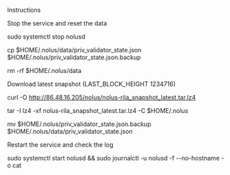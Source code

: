 Instructions

Stop the service and reset the data



sudo systemctl stop nolusd


cp $HOME/.nolus/data/priv_validator_state.json $HOME/.nolus/priv_validator_state.json.backup


rm -rf $HOME/.nolus/data


Download latest snapshot (LAST_BLOCK_HEIGHT 1234716)


curl -O http://86.48.16.205/nolus/nolus-rila_snapshot_latest.tar.lz4


tar -I lz4 -xf nolus-rila_snapshot_latest.tar.lz4 -C $HOME/.nolus


mv $HOME/.nolus/priv_validator_state.json.backup $HOME/.nolus/data/priv_validator_state.json


Restart the service and check the log



sudo systemctl start nolusd && sudo journalctl -u nolusd -f --no-hostname -o cat
